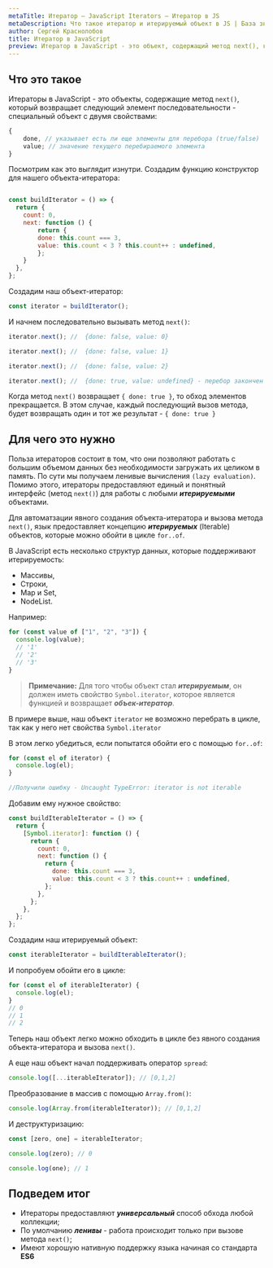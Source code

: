 ```yaml
---
metaTitle: Итератор – JavaScript Iterators – Итератор в JS
metaDescription: Что такое итератор и итерируемый объект в JS | База знаний PurpleSchool
author: Сергей Краснолобов
title: Итератор в JavaScript
preview: Итератор в JavaScript - это объект, содержащий метод next(), который возвращает следующий элемент последовательности...
---
```


## Что это такое

Итераторы в JavaScript - это объекты, содержащие метод `next()`, который возвращает следующий элемент последовательности - специальный объект с двумя свойствами:

```javascript
{
    done, // указывает есть ли еще элементы для перебора (true/false)
    value; // значение текущего перебираемого элемента
}
```

Посмотрим как это выглядит изнутри.
Создадим функцию конструктор для нашего объекта-итератора:

```javascript

const buildIterator = () => {
  return {
    count: 0,
    next: function () {
        return {
        done: this.count === 3,
        value: this.count < 3 ? this.count++ : undefined,
        };
    }
  },
};
```

Создадим наш объект-итератор:

```javascript
const iterator = buildIterator();
```

И начнем последовательно вызывать метод `next()`:

```javascript
iterator.next(); //  {done: false, value: 0}

iterator.next(); //  {done: false, value: 1}

iterator.next(); //  {done: false, value: 2}

iterator.next(); //  {done: true, value: undefined} - перебор закончен
```

Когда метод `next()` возвращает `{ done: true }`, то обход элементов прекращается. В этом случае, каждый последующий вызов метода, будет возвращать один и тот же результат - `{ done: true }`

## Для чего это нужно

Польза итераторов состоит в том, что они позволяют работать с большим объемом данных без необходимости загружать их целиком в память. По сути мы получаем ленивые вычисления `(lazy evaluation)`. Помимо этого, итераторы предоставляют единый и понятный интерфейс (метод `next()`) для работы с любыми **_итерируемыми_** объектами.

Для автоматзации явного создания объекта-итератора и вызова метода `next()`, язык предоставляет концепцию **_итерируемых_** (Iterable) объектов, которые можно обойти в цикле `for..of`.

В JavaScript есть несколько структур данных, которые поддерживают итерируемость:

- Массивы,
- Строки,
- Map и Set,
- NodeList.

Например:

```javascript
for (const value of ["1", "2", "3"]) {
  console.log(value);
  // '1'
  // '2'
  // '3'
}
```

> **Примечание:** Для того чтобы объект стал **_итерируемым_**, он должен иметь свойство `Symbol.iterator`, которое является функцией и возвращает **_объек-итератор_**.

В примере выше, наш объект `iterator` не возможно перебрать в цикле, так как у него нет свойства `Symbol.iterator`

В этом легко убедиться, если попытатся обойти его с помощью `for..of`:

```javascript
for (const el of iterator) {
  console.log(el);
}

//Получили ошибку - Uncaught TypeError: iterator is not iterable
```

Добавим ему нужное свойство:

```javascript
const buildIterableIterator = () => {
  return {
    [Symbol.iterator]: function () {
      return {
        count: 0,
        next: function () {
          return {
            done: this.count === 3,
            value: this.count < 3 ? this.count++ : undefined,
          };
        },
      };
    },
  };
};
```

Создадим наш итерируемый объект:

```javascript
const iterableIterator = buildIterableIterator();
```

И попробуем обойти его в цикле:

```javascript
for (const el of iterableIterator) {
  console.log(el);
}
// 0
// 1
// 2
```

Теперь наш объект легко можно обходить в цикле без явного создания объекта-итератора и вызова `next()`.

А еще наш объект начал поддерживать оператор `spread`:

```javascript
console.log([...iterableIterator]); // [0,1,2]
```

Преобразование в массив с помощью `Array.from()`:

```javascript
console.log(Array.from(iterableIterator)); // [0,1,2]
```

И деструктуризацию:

```javascript
const [zero, one] = iterableIterator;

console.log(zero); // 0

console.log(one); // 1
```

## Подведем итог

- Итераторы предоставляют **_универсальный_** способ обхода любой коллекции;
- По умолчанию **_ленивы_** - работа происходит только при вызове метода `next()`;
- Имеют хорошую нативную поддержку языка начиная со стандарта **ES6**

